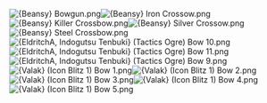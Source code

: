 ![{Beansy} Bowgun.png](https://raw.githubusercontent.com/Klokinator/FE-Repo/main/Item%20Icons/Bows%20-%20Crossbows/%7BBeansy%7D%20Bowgun.png "{Beansy} Bowgun.png")![{Beansy} Iron Crossow.png](https://raw.githubusercontent.com/Klokinator/FE-Repo/main/Item%20Icons/Bows%20-%20Crossbows/%7BBeansy%7D%20Iron%20Crossow.png "{Beansy} Iron Crossow.png")![{Beansy} Killer Crossbow.png](https://raw.githubusercontent.com/Klokinator/FE-Repo/main/Item%20Icons/Bows%20-%20Crossbows/%7BBeansy%7D%20Killer%20Crossbow.png "{Beansy} Killer Crossbow.png")![{Beansy} Silver Crossow.png](https://raw.githubusercontent.com/Klokinator/FE-Repo/main/Item%20Icons/Bows%20-%20Crossbows/%7BBeansy%7D%20Silver%20Crossow.png "{Beansy} Silver Crossow.png")![{Beansy} Steel Crossbow.png](https://raw.githubusercontent.com/Klokinator/FE-Repo/main/Item%20Icons/Bows%20-%20Crossbows/%7BBeansy%7D%20Steel%20Crossbow.png "{Beansy} Steel Crossbow.png")![{EldritchA, Indogutsu Tenbuki} (Tactics Ogre) Bow 10.png](https://raw.githubusercontent.com/Klokinator/FE-Repo/main/Item%20Icons/Bows%20-%20Crossbows/%7BEldritchA,%20Indogutsu%20Tenbuki%7D%20(Tactics%20Ogre)%20Bow%2010.png "{EldritchA, Indogutsu Tenbuki} (Tactics Ogre) Bow 10.png")![{EldritchA, Indogutsu Tenbuki} (Tactics Ogre) Bow 11.png](https://raw.githubusercontent.com/Klokinator/FE-Repo/main/Item%20Icons/Bows%20-%20Crossbows/%7BEldritchA,%20Indogutsu%20Tenbuki%7D%20(Tactics%20Ogre)%20Bow%2011.png "{EldritchA, Indogutsu Tenbuki} (Tactics Ogre) Bow 11.png")![{EldritchA, Indogutsu Tenbuki} (Tactics Ogre) Bow 9.png](https://raw.githubusercontent.com/Klokinator/FE-Repo/main/Item%20Icons/Bows%20-%20Crossbows/%7BEldritchA,%20Indogutsu%20Tenbuki%7D%20(Tactics%20Ogre)%20Bow%209.png "{EldritchA, Indogutsu Tenbuki} (Tactics Ogre) Bow 9.png")![{Valak} (Icon Blitz 1) Bow 1.png](https://raw.githubusercontent.com/Klokinator/FE-Repo/main/Item%20Icons/Bows%20-%20Crossbows/%7BValak%7D%20(Icon%20Blitz%201)%20Bow%201.png "{Valak} (Icon Blitz 1) Bow 1.png")![{Valak} (Icon Blitz 1) Bow 2.png](https://raw.githubusercontent.com/Klokinator/FE-Repo/main/Item%20Icons/Bows%20-%20Crossbows/%7BValak%7D%20(Icon%20Blitz%201)%20Bow%202.png "{Valak} (Icon Blitz 1) Bow 2.png")![{Valak} (Icon Blitz 1) Bow 3.png](https://raw.githubusercontent.com/Klokinator/FE-Repo/main/Item%20Icons/Bows%20-%20Crossbows/%7BValak%7D%20(Icon%20Blitz%201)%20Bow%203.png "{Valak} (Icon Blitz 1) Bow 3.png")![{Valak} (Icon Blitz 1) Bow 4.png](https://raw.githubusercontent.com/Klokinator/FE-Repo/main/Item%20Icons/Bows%20-%20Crossbows/%7BValak%7D%20(Icon%20Blitz%201)%20Bow%204.png "{Valak} (Icon Blitz 1) Bow 4.png")![{Valak} (Icon Blitz 1) Bow 5.png](https://raw.githubusercontent.com/Klokinator/FE-Repo/main/Item%20Icons/Bows%20-%20Crossbows/%7BValak%7D%20(Icon%20Blitz%201)%20Bow%205.png "{Valak} (Icon Blitz 1) Bow 5.png")